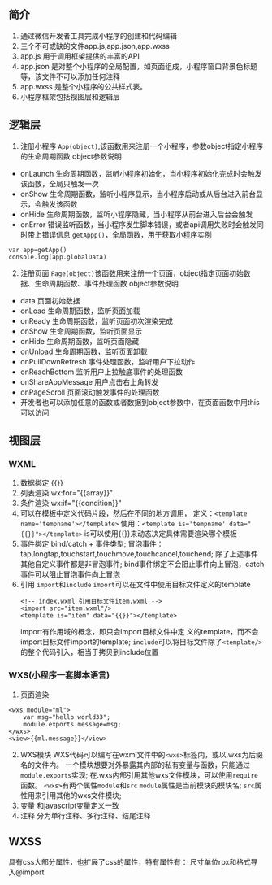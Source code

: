 ## 简介
1. 通过微信开发者工具完成小程序的创建和代码编辑
2. 三个不可或缺的文件app.js,app.json,app.wxss 
3. app.js 用于调用框架提供的丰富的API 
4. app.json 是对整个小程序的全局配置，如页面组成，小程序窗口背景色标题等，该文件不可以添加任何注释
5. app.wxss 是整个小程序的公共样式表。
6. 小程序框架包括视图层和逻辑层
## 逻辑层
1. 注册小程序
  `App(object)`,该函数用来注册一个小程序，参数object指定小程序的生命周期函数
  object参数说明
  * onLaunch 生命周期函数，监听小程序初始化，当小程序初始化完成时会触发该函数，全局只触发一次
  * onShow 生命周期函数，监听小程序显示，当小程序启动或从后台进入前台显示，会触发该函数
  * onHide 生命周期函数，监听小程序隐藏，当小程序从前台进入后台会触发
  * onError 错误监听函数，当小程序发生脚本错误，或者api调用失败时会触发同时带上错误信息
  `getAppp()`，全局函数，用于获取小程序实例
  ```
  var app=getApp()
  console.log(app.globalData)
  ```
2. 注册页面
 `Page(object)`该函数用来注册一个页面，object指定页面初始数据、生命周期函数、事件处理函数
  object参数说明
  * data 页面初始数据
  * onLoad 生命周期函数，监听页面加载
  * onReady 生命周期函数，监听页面初次渲染完成
  * onShow  生命周期函数，监听页面显示
  * onHide 生命周期函数，监听页面隐藏
  * onUnload 生命周期函数，监听页面卸载
  * onPullDownRefresh 事件处理函数，监听用户下拉动作
  * onReachBottom 监听用户上拉触底事件的处理函数
  * onShareAppMessage 用户点击右上角转发
  * onPageScroll 页面滚动触发事件的处理函数
  * 开发者也可以添加任意的函数或者数据到object参数中，在页面函数中用this可以访问
## 视图层
### WXML
1. 数据绑定 {{}}
2. 列表渲染 wx:for="{{array}}"
3. 条件渲染 wx:if="{{condition}}"
4. 可以在模板中定义代码片段，然后在不同的地方调用，
   定义：`<template name='tempname'></template>`
   使用：`<template is='tempname' data="{{}}"></template>`
   is可以使用{{}}来动态决定具体需要渲染哪个模板
5. 事件绑定 bind/catch + 事件类型;
   冒泡事件：tap,longtap,touchstart,touchmove,touchcancel,touchend;
   除了上述事件其他自定义事件都是非冒泡事件;
   bind事件绑定不会阻止事件向上冒泡，catch事件可以阻止冒泡事件向上冒泡
6. 引用 `import`和`include`
   `import`可以在文件中使用目标文件定义的template
    ```
    <!-- index.wxml 引用目标文件item.wxml -->
    <import src="item.wxml"/>
    <template is="item" data="{{}}"></template>
    ```
    import有作用域的概念，即只会import目标文件中定
    义的template，而不会import目标文件import的template;
    `include`可以将目标文件除了`<template/>`的整个代码引入，相当于拷贝到include位置
### WXS(小程序一套脚本语言)
1. 页面渲染
```
<wxs module="ml">
    var msg="hello world33";
    module.exports.message=msg;
</wxs>
<view>{{ml.message}}</view>
```
2. WXS模块
   WXS代码可以编写在wxml文件中的`<wxs>`标签内，或以.wxs为后缀名的文件内。
   一个模块想要对外暴露其内部的私有变量与函数，只能通过`module.exports`实现;
   在.wxs内部引用其他wxs文件模块，可以使用`require`函数。
   `<wxs>`有两个属性`module`和`src`
   `module`属性是当前<wxs>模块的模块名;
    `src`属性用来引用其他的wxs文件模块;
3. 变量
   和javascript变量定义一致
4. 注释
 分为单行注释、多行注释、结尾注释
## WXSS
具有css大部分属性，也扩展了css的属性，特有属性有：
尺寸单位rpx和格式导入@import
